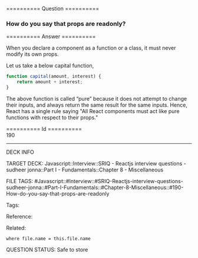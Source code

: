 ========== Question ==========  

### How do you say that props are readonly?  

========== Answer ==========  

When you declare a component as a function or a class, it must never modify its
own props.

Let us take a below capital function,

```javascript
function capital(amount, interest) {
    return amount + interest;
}
```

The above function is called “pure” because it does not attempt to change their
inputs, and always return the same result for the same inputs. Hence, React has
a single rule saying "All React components must act like pure functions with
respect to their props."

========== Id ==========  
190

---

DECK INFO

TARGET DECK: Javascript::Interview::SRIQ - Reactjs interview questions - sudheer jonna::Part I - Fundamentals::Chapter 8 - Miscellaneous

FILE TAGS: #Javascript::#Interview::#SRIQ-Reactjs-interview-questions-sudheer-jonna::#Part-I-Fundamentals::#Chapter-8-Miscellaneous::#190-How-do-you-say-that-props-are-readonly

Tags:

Reference:

Related:

```dataview
where file.name = this.file.name
```
QUESTION STATUS: Safe to store

